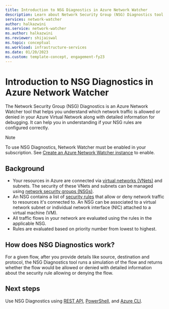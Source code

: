 ```yaml
---
title: Introduction to NSG Diagnostics in Azure Network Watcher
description: Learn about Network Security Group (NSG) Diagnostics tool in Azure Network Watcher
services: network-watcher
author: halkazwini
ms.service: network-watcher
ms.author: halkazwini
ms.reviewer: shijaiswal
ms.topic: conceptual
ms.workload: infrastructure-services
ms.date: 01/20/2023
ms.custom: template-concept, engagement-fy23
---
```


# Introduction to NSG Diagnostics in Azure Network Watcher

The Network Security Group (NSG) Diagnostics is an Azure Network Watcher tool that helps you understand which network traffic is allowed or denied in your Azure Virtual Network along with detailed information for debugging. It can help you in understanding if your NSG rules are configured correctly. 

> [!NOTE]
> To use NSG Diagnostics, Network Watcher must be enabled in your subscription. See [Create an Azure Network Watcher instance](./network-watcher-create.md) to enable.

## Background

- Your resources in Azure are connected via [virtual networks (VNets)](../virtual-network/virtual-networks-overview.md) and subnets. The security of these VNets and subnets can be managed using [network security groups (NSGs)](../virtual-network/network-security-groups-overview.md).
- An NSG contains a list of [security rules](../virtual-network/network-security-groups-overview.md#security-rules) that allow or deny network traffic to resources it's connected to. An NSG can be associated to a virtual network subnet or individual network interface (NIC) attached to a virtual machine (VM). 
- All traffic flows in your network are evaluated using the rules in the applicable NSG.
- Rules are evaluated based on priority number from lowest to highest.

## How does NSG Diagnostics work? 

For a given flow, after you provide details like source, destination and protocol, the NSG Diagnostics tool runs a simulation of the flow and returns whether the flow would be allowed or denied with detailed information about the security rule allowing or denying the flow.

## Next steps

Use NSG Diagnostics using [REST API](/rest/api/network-watcher/networkwatchers/getnetworkconfigurationdiagnostic), [PowerShell](/powershell/module/az.network/invoke-aznetworkwatchernetworkconfigurationdiagnostic), and [Azure CLI](/cli/azure/network/watcher#az-network-watcher-run-configuration-diagnostic).
